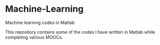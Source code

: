 # Machine-Learning
Machine learning codes in Matlab

This repository contains some of the codes I have written in Matlab while completing various MOOCs.
